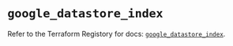 # `google_datastore_index`

Refer to the Terraform Registory for docs: [`google_datastore_index`](https://registry.terraform.io/providers/hashicorp/google/4.73.1/docs/resources/datastore_index).
